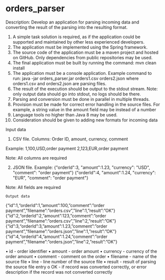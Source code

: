 # orders_parser

Description:
Develop an application for parsing incoming data and converting the result of the parsing into the resulting format.


1.	A simple task solution is required, as if the application could be supported and maintained by other less experienced developers. 
2.	The application must be implemented using the Spring framework.
3.	The source code of the application must be a maven project and hosted on GitHub. Only dependencies from public repositories may be used. 
4.	The final application must be built by running the command: 
mvn clean install
5.	The application must be a console application. Example command to run: java -jar orders_parser.jar orders1.csv orders2.json
where orders1.csv and orders2.json are parsing files.
6.	The result of the execution should be output to the stdout stream. 
Note: only output data should go into stdout, no logs should be there.
7.	Parsing and conversion must be done in parallel in multiple threads.
8.	Provision must be made for correct error handling in the source files. For example, a string value in the amount field may be instead of a number
9.	Language tools no higher than Java 8 may be used.
10.	Consideration should be given to adding new formats for incoming data

Input data
1.	CSV file. 
Columns: 
	Order ID, amount, currency, comment 	

Example:
1,100,USD,order payment
2,123,EUR,order payment

Note: All columns are required


2.	JSON file.
Example:
{"orderId":3, "amount":1.23, "currency": "USD", "comment": "order payment"}
{"orderId":4, "amount":1.24, "currency": "EUR", "comment": "order payment"}

Note: All fields are required

	Output data

{“id”:1,“orderId”:1,”amount”:100,”comment”:”order payment”,”filename”:”orders.csv”,”line”:1,”result”:”OK”}
{“id”:2,“orderId”:2,”amount”:123,”comment”:”order payment”,”filename”:”orders.csv”,”line”:2,”result”:”OK”}
{“id”:3,“orderId”:3,”amount”:1.23,”comment”:”order payment”,”filename”:”orders.json”,”line”:1,”result”:”OK”}
{“id”:4,“orderId”:4,”amount”:1.24,”comment”:”order payment”,”filename”:”orders.json”,”line”:2,”result”:”OK”}


•	id - order identifier
•	amount - order amount
•	currency - currency of the order amount
•	comment - comment on the order
•	filename - name of the source file
•	line - line number of the source file
•	result - result of parsing the source file entry
o	OK - if record was converted correctly, 
or error description if the record was not converted correctly
